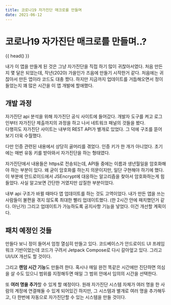 ```yaml
---
title: 코로나19 자가진단 매크로를 만들며
date: 2021-06-12
---
```


# 코로나19 자가진단 매크로를 만들며..?
{{ head() }}

내가 이 앱을 만들게 된 것은 그냥 자가진단을 직접 하기 많이 귀찮아서였다.
처음 만든지 몇 달은 되었는데, 작년(2020) 가을인가 즈음에 만들기 시작한거 같다.
처음에는 귀찮아서 만든 앱이라 코드도 대충 짰다. 하지만 지금까지 업데이트를 거듭해오면서
정이 들었는지 꽤 많은 시간을 이 앱 개발에 할애했다.


## 개발 과정
자가진단 api 분석을 위해 자가진단 공식 사이트에 들어갔다. 개발자 도구를 켜고 로그인부터
자가진단 제출까지의 과정을 하고 나서 네트워크 패널의 것들을 봤다.  
다행히도 자가진단 사이트는 내부의 REST API가 별개로 있었다. 그 덕에 구조를 뜯어보기 더욱 수월했다.

다만 인증 관련된 내용에서 상당히 골머리를 겪었다. 인증 키가 한 개가 아니었다.
초기에는 매번 유동 키를 받아와서 자가진단을 하는 형태였다.

자가진단에서 내용들은 https로 전송되는데, API들 중에는 이름과 생년월일을 암호화해야 하는
부분이 있다. 왜 굳이 암호화를 하는지 의문이지만, 일단 구현해야 하기에 했다. 이 부분에
안드로이드에서 JSEncrypt에 대응하는 알고리즘을 찾아서 암호화하는게 힘들었다. 사실 알고보면
간단한 거였지만 삽질한 부분이었다.

내부 api 구조가 바뀔 때마다 앱 업데이트를 하는 것도 고역이었다. 내가 만든 앱을
쓰는 사람들이 불편을 겪지 않도록 최대한 빨리 업데이트했다. (한 2시간 안에 패치했던거 같다. 아닌가)
그리고 업데이트가 가능하도록 공지사항 기능을 넣었다. 이건 개선할 계획이다.


## 패치 예정인 것들
만들다 보니 정이 들어서 엄청 열심히 만들고 있다.
코드베이스가 안드로이드 UI 프레임워크 기반이었는데 코드가 구려서 Jetpack Compose로
다시 갈아엎고 있다. 그리고 UI/UX 개선도 할 것이다.

그리고 **랜덤 시간 기능**도 만들려 한다. 혹시나 매일 완전 똑같은 시간에만 진단하면 의심을
살 수도 있으니 범위를 지정해두면 매일 그 범위 안에서 임의의 시간을 선택한다.

또 **여러 명을 추가**할 수 있게 할 예정이다. 원래 자가진단 시스템 자체가 여러 명을
한 사람의 계정에 연결해둘 수 있게 되어있긴 하지만, 그 시스템과 별개로 여러 명을 추가해두고,
다 한번에 자동으로 자가진단할 수 있는 시스템을 만들 것이다.




